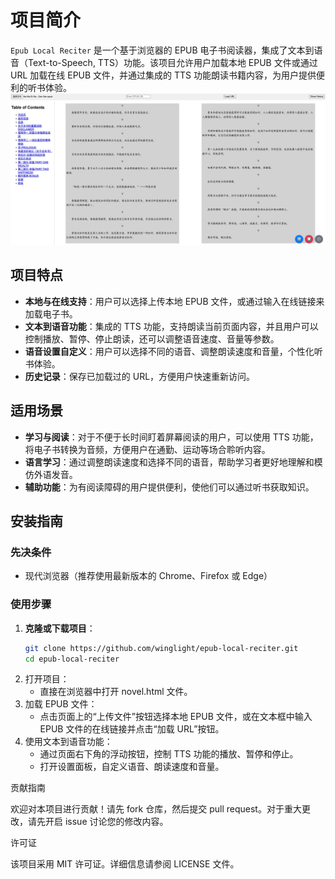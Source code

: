 # 项目简介

`Epub Local Reciter` 是一个基于浏览器的 EPUB 电子书阅读器，集成了文本到语音（Text-to-Speech, TTS）功能。该项目允许用户加载本地 EPUB 文件或通过 URL 加载在线 EPUB 文件，并通过集成的 TTS 功能朗读书籍内容，为用户提供便利的听书体验。
![软件截屏](./screenshot/screenshot.jpg)

## 项目特点

- **本地与在线支持**：用户可以选择上传本地 EPUB 文件，或通过输入在线链接来加载电子书。
- **文本到语音功能**：集成的 TTS 功能，支持朗读当前页面内容，并且用户可以控制播放、暂停、停止朗读，还可以调整语音速度、音量等参数。
- **语音设置自定义**：用户可以选择不同的语音、调整朗读速度和音量，个性化听书体验。
- **历史记录**：保存已加载过的 URL，方便用户快速重新访问。

## 适用场景

- **学习与阅读**：对于不便于长时间盯着屏幕阅读的用户，可以使用 TTS 功能，将电子书转换为音频，方便用户在通勤、运动等场合聆听内容。
- **语言学习**：通过调整朗读速度和选择不同的语音，帮助学习者更好地理解和模仿外语发音。
- **辅助功能**：为有阅读障碍的用户提供便利，使他们可以通过听书获取知识。

## 安装指南

### 先决条件

- 现代浏览器（推荐使用最新版本的 Chrome、Firefox 或 Edge）

### 使用步骤

1. **克隆或下载项目**：
   ```bash
   git clone https://github.com/winglight/epub-local-reciter.git
   cd epub-local-reciter
   ```
2.	打开项目：
	*	直接在浏览器中打开 novel.html 文件。
3.	加载 EPUB 文件：
	*	点击页面上的“上传文件”按钮选择本地 EPUB 文件，或在文本框中输入 EPUB 文件的在线链接并点击“加载 URL”按钮。
4.	使用文本到语音功能：
	*	通过页面右下角的浮动按钮，控制 TTS 功能的播放、暂停和停止。
	*	打开设置面板，自定义语音、朗读速度和音量。

贡献指南

欢迎对本项目进行贡献！请先 fork 仓库，然后提交 pull request。对于重大更改，请先开启 issue 讨论您的修改内容。

许可证

该项目采用 MIT 许可证。详细信息请参阅 LICENSE 文件。